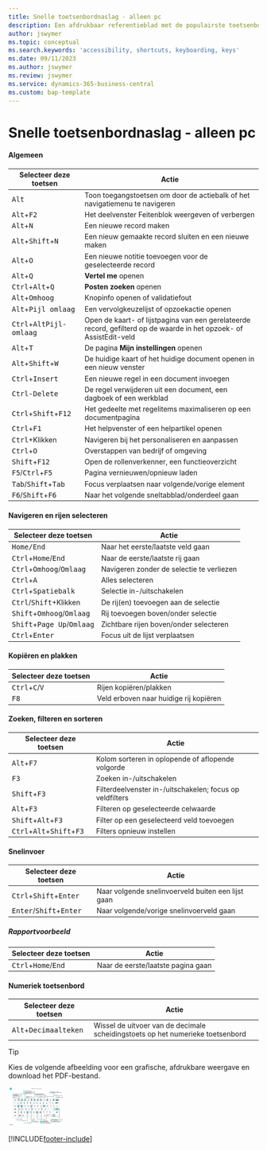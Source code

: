 ```yaml
---
title: Snelle toetsenbordnaslag - alleen pc
description: Een afdrukbaar referentieblad met de populairste toetsenbordsneltoetsen voor pc-gebruikers.
author: jswymer
ms.topic: conceptual
ms.search.keywords: 'accessibility, shortcuts, keyboarding, keys'
ms.date: 09/11/2023
ms.author: jswymer
ms.review: jswymer
ms.service: dynamics-365-business-central
ms.custom: bap-template
---
```


# Snelle toetsenbordnaslag - alleen pc

#### Algemeen

|Selecteer deze toetsen|Actie|  
|-|-|
|<kbd>Alt</kbd>|Toon toegangstoetsen om door de actiebalk of het navigatiemenu te navigeren|
|<kbd>Alt</kbd>+<kbd>F2</kbd>|Het deelvenster Feitenblok weergeven of verbergen|
|<kbd>Alt</kbd>+<kbd>N</kbd>|Een nieuwe record maken|
|<kbd>Alt</kbd>+<kbd>Shift</kbd>+<kbd>N</kbd>|Een nieuw gemaakte record sluiten en een nieuwe maken|
|<kbd>Alt</kbd>+<kbd>O</kbd>|Een nieuwe notitie toevoegen voor de geselecteerde record|
|<kbd>Alt</kbd>+<kbd>Q</kbd>|**Vertel me** openen|
|<kbd>Ctrl</kbd>+<kbd>Alt</kbd>+<kbd>Q</kbd>|**Posten zoeken** openen|
|<kbd>Alt</kbd>+<kbd>Omhoog</kbd>|Knopinfo openen of validatiefout|
|<kbd>Alt</kbd>+<kbd>Pijl omlaag</kbd>|Een vervolgkeuzelijst of opzoekactie openen|
|<kbd>Ctrl</kbd>+<kbd>Alt</kbd><kbd>Pijl-omlaag</kbd>|Open de kaart- of lijstpagina van een gerelateerde record, gefilterd op de waarde in het opzoek- of AssistEdit-veld|
|<kbd>Alt</kbd>+<kbd>T</kbd>|De pagina **Mijn instellingen** openen|
|<kbd>Alt</kbd>+<kbd>Shift</kbd>+<kbd>W</kbd>|De huidige kaart of het huidige document openen in een nieuw venster|
|<kbd>Ctrl</kbd>+<kbd>Insert</kbd>|Een nieuwe regel in een document invoegen|
|<kbd>Ctrl</kbd>-<kbd>Delete</kbd>|De regel verwijderen uit een document, een dagboek of een werkblad|
|<kbd>Ctrl</kbd>+<kbd>Shift</kbd>+<kbd>F12</kbd>|Het gedeelte met regelitems maximaliseren op een documentpagina|
|<kbd>Ctrl</kbd>+<kbd>F1</kbd>|Het helpvenster of een helpartikel openen|
|<kbd>Ctrl</kbd>+Klikken|Navigeren bij het personaliseren en aanpassen|
|<kbd>Ctrl</kbd>+<kbd>O</kbd>|Overstappen van bedrijf of omgeving|
|<kbd>Shift</kbd>+<kbd>F12</kbd>|Open de rollenverkenner, een functieoverzicht|
|<kbd>F5</kbd>/<kbd>Ctrl</kbd>+<kbd>F5</kbd>|Pagina vernieuwen/opnieuw laden|
|<kbd>Tab</kbd>/<kbd>Shift</kbd>+<kbd>Tab</kbd>|Focus verplaatsen naar volgende/vorige element|
|<kbd>F6</kbd>/<kbd>Shift</kbd>+<kbd>F6</kbd>|Naar het volgende sneltabblad/onderdeel gaan|

#### Navigeren en rijen selecteren

|Selecteer deze toetsen|Actie|
|-|-|
|<kbd>Home/End|Naar het eerste/laatste veld gaan|
|<kbd>Ctrl</kbd>+<kbd>Home</kbd>/<kbd>End</kbd>|Naar de eerste/laatste rij gaan|
|<kbd>Ctrl</kbd>+<kbd>Omhoog</kbd>/<kbd>Omlaag</kbd>|Navigeren zonder de selectie te verliezen|
|<kbd>Ctrl</kbd>+<kbd>A</kbd>|Alles selecteren|
|<kbd>Ctrl</kbd>+<kbd>Spatiebalk</kbd>|Selectie in-/uitschakelen|
|<kbd>Ctrl</kbd>/<kbd>Shift</kbd>+Klikken|De rij(en) toevoegen aan de selectie|
|<kbd>Shift</kbd>+<kbd>Omhoog</kbd>/<kbd>Omlaag</kbd>|Rij toevoegen boven/onder selectie|
|<kbd>Shift</kbd>+<kbd>Page Up</kbd>/<kbd>Omlaag</kbd>|Zichtbare rijen boven/onder selecteren|
|<kbd>Ctrl</kbd>+<kbd>Enter</kbd>|Focus uit de lijst verplaatsen|

#### Kopiëren en plakken

|Selecteer deze toetsen|Actie|
|-|-|
|<kbd>Ctrl</kbd>+<kbd>C</kbd>/<kbd>V</kbd>|Rijen kopiëren/plakken|
|<kbd>F8</kbd>|Veld erboven naar huidige rij kopiëren|

#### Zoeken, filteren en sorteren

|Selecteer deze toetsen|Actie|
|-|-|
|<kbd>Alt</kbd>+<kbd>F7</kbd>|Kolom sorteren in oplopende of aflopende volgorde|
|<kbd>F3</kbd>|Zoeken in-/uitschakelen|
|<kbd>Shift</kbd>+<kbd>F3</kbd>|Filterdeelvenster in-/uitschakelen; focus op veldfilters|
|<kbd>Alt</kbd>+<kbd>F3</kbd>|Filteren op geselecteerde celwaarde|
|<kbd>Shift</kbd>+<kbd>Alt</kbd>+<kbd>F3</kbd>|Filter op een geselecteerd veld toevoegen|
|<kbd>Ctrl</kbd>+<kbd>Alt</kbd>+<kbd>Shift</kbd>+<kbd>F3</kbd>|Filters opnieuw instellen|

#### Snelinvoer

|Selecteer deze toetsen|Actie|
|-|-|
|<kbd>Ctrl</kbd>+<kbd>Shift</kbd>+<kbd>Enter</kbd>|Naar volgende snelinvoerveld buiten een lijst gaan|
|<kbd>Enter</kbd>/<kbd>Shift</kbd>+<kbd>Enter</kbd>|Naar volgende/vorige snelinvoerveld gaan|

##### Rapportvoorbeeld

|Selecteer deze toetsen|Actie|
|-|-|
|<kbd>Ctrl</kbd>+<kbd>Home</kbd>/<kbd>End</kbd>|Naar de eerste/laatste pagina gaan|

#### Numeriek toetsenbord

|Selecteer deze toetsen|Actie|  
|-|-|
|<kbd>Alt</kbd>+<kbd>Decimaalteken</kbd>|Wissel de uitvoer van de decimale scheidingstoets op het numerieke toetsenbord|

> [!TIP]
> Kies de volgende afbeelding voor een grafische, afdrukbare weergave en download het PDF-bestand.
>
> [![Pictogram dat een PDF opent.](media/keyboard_shortcut_inline.png)](media/keyboard-shortcuts-2023.pdf)


[!INCLUDE[footer-include](includes/footer-banner.md)]
